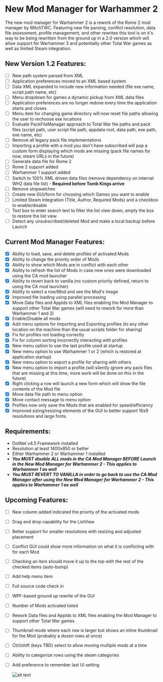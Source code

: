 # New Mod Manager for Warhammer 2
The new mod manager for Warhammer 2 is a rework of the Rome 2 mod manager by MitchTWC. Featuring new file parsing, conflict resolution, data file assessment, profile management, and other rewrites this tool is on it's way to be being rewritten from the ground up in a 2.0 version which will allow support for Warhammer 3 and potentially other Total War games as well as limited Steam integration.

## New Version 1.2 Features:
- [ ] New path system parsed from XML 
- [ ] Application preferences moved to an XML based system
- [ ] Data XML expanded to include new information needed (file exe name, script path name, etc)
- [ ] Menu dropdown for games a dynamic pickup from XML data files
- [ ] Application preferences are no longer redone every time the application starts and closes
- [ ] Menu item for changing game directory will now reset file paths allowing the user to rechoose exe locations
- [ ] Evaluate PackFileManager approach to Total War file paths and pack files (script path, user script file path, appdata root, data path, exe path, exe name, etc)
- [ ] Remove all legacy pack file implementations
- [ ] Importing a profile with a mod you don't have subscribed will pop a custom form displaying which mods are missing (pack file names for now, steam URLs in the future)
- [ ] Generate data file for Rome 2
- [ ] Rome 2 support added
- [ ] Warhammer 1 support added
- [ ] Switch to 100% XML driven data files (remove dependency on internal WH2 data file list) - **Required before Tomb Kings arrive**
- [ ] Remove stopwatches 
- [ ] Create new GUI/form for choosing which Games you want to enable
- [ ] Limited Steam Integration (Title, Author, Required Mods) and a checkbox to enable/disable
- [ ] Text box to enter search text to filter the list view down, empty the box to restore the list view
- [ ] Detect any unsubscribed/deleted Mod and make a local backup before Launch

## Current Mod Manager Features:

- [x] Ability to load, save, and delete profiles of activated Mods
- [x] Ability to change the priority order of Mods
- [x] Ability to show which Mods are in conflict with each other
- [x] Ability to refresh the list of Mods in case new ones were downloaded using the CA mod launcher
- [x] Ability to revert back to vanilla (no custom priority defined, return to using the CA mod launcher)
- [x] Ability to select a row/Mod and see the Mod's image
- [x] Improved file loading using parallel processing
- [x] Move Data files and AppIds to XML files enabling the Mod Manager to support other Total War games (will need to rework for more than Warhammer 1 and 2)
- [x] Enable/Disable all mods
- [x] Add menu options for Importing and Exporting profiles (to any other location on the machine than the usual scripts folder for sharing)
- [x] Fix for profiles not loading correctly
- [x] Fix for column sorting incorrectly interacting with profiles
- [x] New menu option to use the last profile used at startup
- [x] New menu option to use Warhammer 1 or 2 (which is restored at application startup)
- [x] New menu option to export a profile for sharing with others
- [x] New menu option to import a profile (will silently ignore any pack files that are missing at this time, more work will be done on this in the future)
- [x] Right clicking a row will launch a new form which will show the file contents of the Mod file
- [x] Move data file path to menu option
- [x] Move contact message to menu option
- [x] Profiles now only save the Mods that are enabled for speed/efficiency 
- [x] Improved sizing/resizing elements of the GUI to better support 16x9 resolutions and large fonts.

## Requirements:

- DotNet v4.5 Framework installed
- Resolution at least 1400x850 or better
- Either Warhammer 2 or Warhammer 1 installed
- **_You MUST disable ALL mods in the CA Mod Manager BEFORE Launch in the New Mod Manager for Warhammer 2 - This applies to Warhammer 1 as well_**
- **_You MUST REVERT TO VANILLA in order to go back to use the CA Mod Manager after using the New Mod Manager for Warhammer 2 - This applies to Warhammer 1 as well_**

## Upcoming Features:
- [ ] New column added indicated the priority of the activated mods
- [ ] Drag and drop capability for the ListView
- [ ] Better support for smaller resolutions with resizing and adjusted placement
- [ ] Conflict GUI could show more information on what it is conflicting with for each Mod
- [ ] Checking an item should move it up to the top with the rest of the checked items (auto-bump)
- [ ] Add help menu item
- [ ] Full source code check in
- [ ] WPF-based ground up rewrite of the GUI
- [ ] Number of Mods activated listed
- [ ] Rework Data files and AppIds to XML files enabling the Mod Manager to support other Total War games 
- [ ] Thumbnail mode where each row is larger but shows an inline thumbnail for the Mod (probably a dozen rows at once)
- [ ] Ctrl/shift (keys TBD) select to allow moving multiple mods at a time
- [ ] Ability to categorize rows using the steam categories
- [ ] Add preference to remember last UI setting
  
  ![alt text](https://github.com/Kaedrin/warhammer-mod-manager/blob/master/WarhammerModManager.JPG "Warhammer 2 Mod Manager Screenshot")
